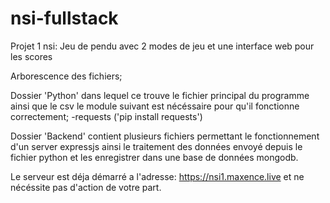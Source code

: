 # nsi-fullstack

Projet 1 nsi: Jeu de pendu avec 2 modes de jeu et une interface web pour les scores

Arborescence des fichiers; 

Dossier 'Python' dans lequel ce trouve le fichier principal du programme ainsi que le csv
le module suivant est nécéssaire pour qu'il fonctionne correctement;
-requests ('pip install requests')

Dossier 'Backend' contient plusieurs fichiers permettant le fonctionnement d'un server expressjs ainsi le traitement des données envoyé depuis
le fichier python et les enregistrer dans une base de données mongodb.

Le serveur est déja démarré a l'adresse: https://nsi1.maxence.live et ne nécéssite pas d'action de votre part.
